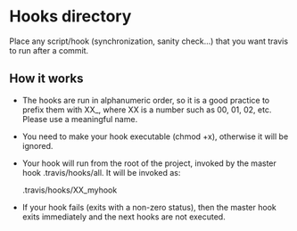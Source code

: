 Hooks directory
===============

Place any script/hook (synchronization, sanity check...) that you want
travis to run after a commit.

How it works
------------

* The hooks are run in alphanumeric order, so it is a good practice to
  prefix them with XX_, where XX is a number such as 00, 01, 02, etc.
  Please use a meaningful name. 

* You need to make your hook executable (chmod +x), otherwise it will be
  ignored. 

* Your hook will run from the root of the project, invoked by the master
  hook .travis/hooks/all. It will be invoked as:


    .travis/hooks/XX_myhook

* If your hook fails (exits with a non-zero status), then the master hook
  exits immediately and the next hooks are not executed.
